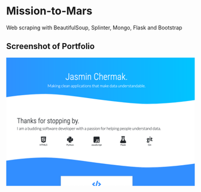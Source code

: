 # Mission-to-Mars
Web scraping with BeautifulSoup, Splinter, Mongo, Flask and Bootstrap

## Screenshot of Portfolio
![Portfolio](/portfolio_screenshot.png)
